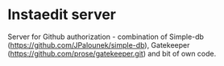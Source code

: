 # Instaedit server

Server for Github authorization - combination of Simple-db (https://github.com/JPalounek/simple-db), Gatekeeper (https://github.com/prose/gatekeeper.git) and bit of own code.

